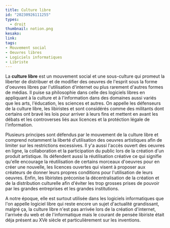 ```yaml
---
title: Culture libre 
id: "20230926111255"
types:
  - droit
thumbnail: notion.png
kesako: 
link: 
tags:
- Mouvement social
- Oeuvres libres
- Logiciels informatiques
- Libriste 
---
```


La **culture libre** est un mouvement social et une sous-culture qui promeut la liberter de distribuer et de modifier des oeuvres de l'esprit sous la forme d'oeuvres libres par l'utilisation d'internet ou plus rarement d'autres formes de médias. Il puise sa philosophie dans celle des logiciels libres en appliquant à la culture et à l'information dans des domaines aussi variés que les arts, l'éducation, les sciences et autres. On appelle les défenseurs de la culture libre, les libiristes et sont considérés comme des militants dont certains ont bravé les lois pour arriver à leurs fins et mettent en avant les débats et les controverses liés aux licences et la protéction légale de l'information. 

Plusieurs principes sont défendus par le mouvement de la culture libre et comprend notamment la liberté d'utilisation des oeuvres artistiques afin de limiter sur les restrictions excessives. Il y'a aussi l'accès ouvert des oeuvres en ligne, la collaboration et la participation du public lors de la création d'un produit artistique. Ils défendent aussi la réutilisation créative ce qui signifie qu'elle encourage la réutilisation de certains morceaux d'oeuvres pour en créer une nouvelle, les licences ouvertes qui visent à proposer aux créateurs de donner leurs propres conditions pour l'utilisation de leurs oeuvres. Enfin, les libiristes préconise la décentralisation de la création et de la distribution culturelle afin d'éviter les trop grosses prises de pouvoir par les grandes entreprises et les grandes institutions. 

A notre époque, elle est surtout utilisée dans les logiciels informatiques que l'on appelle logiciel libre qui reste encore un sujet d'actualité grandissant, malgré ça, la culture libre n'est pas arrivée lors de la création d'internet, l'arrivée du web et de l'informatique mais le courant de pensée libiriste était déja présent au XVè siècle et particulièrement sur les inventions.  
